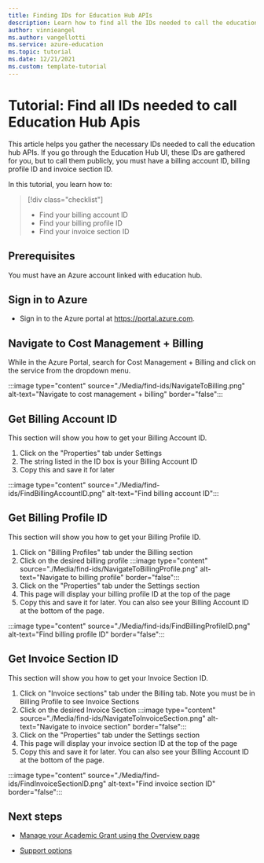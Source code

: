```yaml
---
title: Finding IDs for Education Hub APIs
description: Learn how to find all the IDs needed to call the education hub APIs
author: vinnieangel
ms.author: vangellotti
ms.service: azure-education
ms.topic: tutorial
ms.date: 12/21/2021
ms.custom: template-tutorial
---
```


# Tutorial: Find all IDs needed to call Education Hub Apis

This article helps you gather the necessary IDs needed to call the education hub APIs. If you go through the Education Hub UI, these IDs are gathered for you, but to call them publicly, you must have a billing account ID, billing profile ID and invoice section ID.

In this tutorial, you learn how to:

> [!div class="checklist"]
> * Find your billing account ID
> * Find your billing profile ID
> * Find your invoice section ID

## Prerequisites

You must have an Azure account linked with education hub.

## Sign in to Azure

* Sign in to the Azure portal at https://portal.azure.com.

## Navigate to Cost Management + Billing

While in the Azure Portal, search for Cost Management + Billing and click on the service from the dropdown menu.

:::image type="content" source="./Media/find-ids/NavigateToBilling.png" alt-text="Navigate to cost management + billing" border="false":::

## Get Billing Account ID

This section will show you how to get your Billing Account ID.

1. Click on the "Properties" tab under Settings
2. The string listed in the ID box is your Billing Account ID
3. Copy this and save it for later

:::image type="content" source="./Media/find-ids/FindBillingAccountID.png" alt-text="Find billing account ID":::

## Get Billing Profile ID

This section will show you how to get your Billing Profile ID.

1. Click on "Billing Profiles" tab under the Billing section
2. Click on the desired billing profile
:::image type="content" source="./Media/find-ids/NavigateToBillingProfile.png" alt-text="Navigate to billing profile" border="false":::
3. Click on the "Properties" tab under the Settings section
4. This page will display your billing profile ID at the top of the page
5. Copy this and save it for later. You can also see your Billing Account ID at the bottom of the page.

:::image type="content" source="./Media/find-ids/FindBillingProfileID.png" alt-text="Find billing profile ID" border="false":::

## Get Invoice Section ID

This section will show you how to get your Invoice Section ID.

1. Click on "Invoice sections" tab under the Billing tab. Note you must be in Billing Profile to see Invoice Sections
2. Click on the desired Invoice Section
:::image type="content" source="./Media/find-ids/NavigateToInvoiceSection.png" alt-text="Navigate to invoice section" border="false":::
3. Click on the "Properties" tab under the Settings section
4. This page will display your invoice section ID at the top of the page
5. Copy this and save it for later. You can also see your Billing Account ID at the bottom of the page.

:::image type="content" source="./Media/find-ids/FindInvoiceSectionID.png" alt-text="Find invoice section ID" border="false":::

## Next steps

- [Manage your Academic Grant using the Overview page](hub-overview-page.md)

- [Support options](educator-service-desk.md)